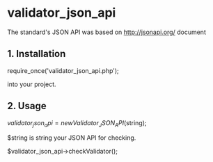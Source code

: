 # validator_json_api
The standard's JSON API was based on http://jsonapi.org/ document

## 1. Installation

require_once('validator_json_api.php');

into your project.

## 2. Usage

$validator_json_api = new Validator_JSON_API($string);

$string is string your JSON API for checking.

$validator_json_api->checkValidator();
